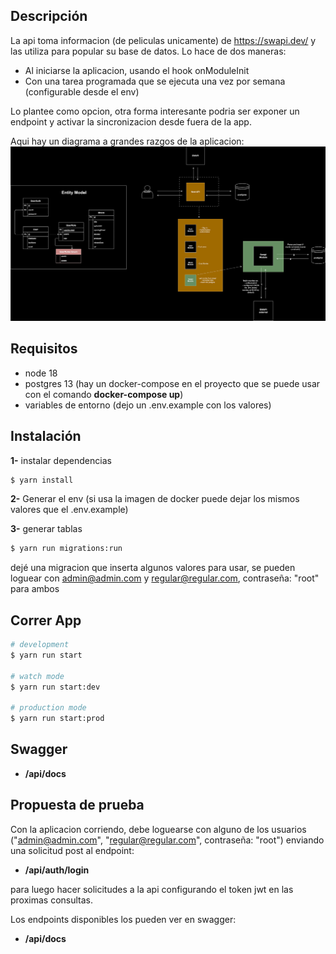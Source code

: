 ## Descripción

La api toma informacion (de peliculas unicamente) de https://swapi.dev/ y las utiliza para popular su base de datos.
Lo hace de dos maneras:

- Al iniciarse la aplicacion, usando el hook onModuleInit
- Con una tarea programada que se ejecuta una vez por semana (configurable desde el env)

Lo plantee como opcion, otra forma interesante podria ser exponer un endpoint y activar la sincronizacion desde fuera de la app.

Aqui hay un diagrama a grandes razgos de la aplicacion:
![Diagram](./docs/diagrams/sw-diagram.drawio.svg)

## Requisitos

- node 18
- postgres 13 (hay un docker-compose en el proyecto que se puede usar con el comando **docker-compose up**)
- variables de entorno (dejo un .env.example con los valores)

## Instalación

**1-** instalar dependencias

```bash
$ yarn install
```

**2-** Generar el env (si usa la imagen de docker puede dejar los mismos valores que el .env.example)

**3-** generar tablas

```bash
$ yarn run migrations:run
```

dejé una migracion que inserta algunos valores para usar, se pueden loguear con admin@admin.com y regular@regular.com, contraseña: "root" para ambos

## Correr App

```bash
# development
$ yarn run start

# watch mode
$ yarn run start:dev

# production mode
$ yarn run start:prod
```

## Swagger

- **/api/docs**

## Propuesta de prueba

Con la aplicacion corriendo, debe loguearse con alguno de los usuarios ("admin@admin.com", "regular@regular.com", contraseña: "root") enviando una solicitud post al endpoint:

- **/api/auth/login**

para luego hacer solicitudes a la api configurando el token jwt en las proximas consultas.

Los endpoints disponibles los pueden ver en swagger:

- **/api/docs**

